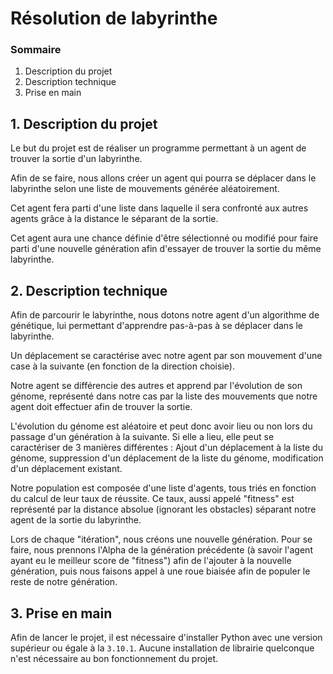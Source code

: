 # Résolution de labyrinthe

### Sommaire

1. Description du projet
2. Description technique
3. Prise en main

## 1. Description du projet

Le but du projet est de réaliser un programme permettant à un agent de trouver la sortie d'un labyrinthe.

Afin de se faire, nous allons créer un agent qui pourra se déplacer dans le labyrinthe selon une liste de mouvements générée aléatoirement.

Cet agent fera parti d'une liste dans laquelle il sera confronté aux autres agents grâce à la distance le séparant de la sortie.

Cet agent aura une chance définie d'être sélectionné ou modifié pour faire parti d'une nouvelle génération afin d'essayer de trouver la sortie du même labyrinthe.

## 2. Description technique

Afin de parcourir le labyrinthe, nous dotons notre agent d'un algorithme de génétique, lui permettant d'apprendre pas-à-pas à se déplacer dans le labyrinthe.

Un déplacement se caractérise avec notre agent par son mouvement d'une case à la suivante (en fonction de la direction choisie).

Notre agent se différencie des autres et apprend par l'évolution de son génome, représenté dans notre cas par la liste des mouvements que notre agent doit effectuer afin de trouver la sortie.

L'évolution du génome est aléatoire et peut donc avoir lieu ou non lors du passage d'un génération à la suivante. Si elle a lieu, elle peut se caractériser de 3 manières différentes : Ajout d'un déplacement à la liste du génome, suppression d'un déplacement de la liste du génome, modification d'un déplacement existant.

Notre population est composée d'une liste d'agents, tous triés en fonction du calcul de leur taux de réussite. Ce taux, aussi appelé "fitness" est représenté par la distance absolue (ignorant les obstacles) séparant notre agent de la sortie du labyrinthe.

Lors de chaque "itération", nous créons une nouvelle génération. Pour se faire, nous prennons l'Alpha de la génération précédente (à savoir l'agent ayant eu le meilleur score de "fitness") afin de l'ajouter à la nouvelle génération, puis nous faisons appel à une roue biaisée afin de populer le reste de notre génération.

## 3. Prise en main

Afin de lancer le projet, il est nécessaire d'installer Python avec une version supérieur ou égale à la `3.10.1`.
Aucune installation de librairie quelconque n'est nécessaire au bon fonctionnement du projet.